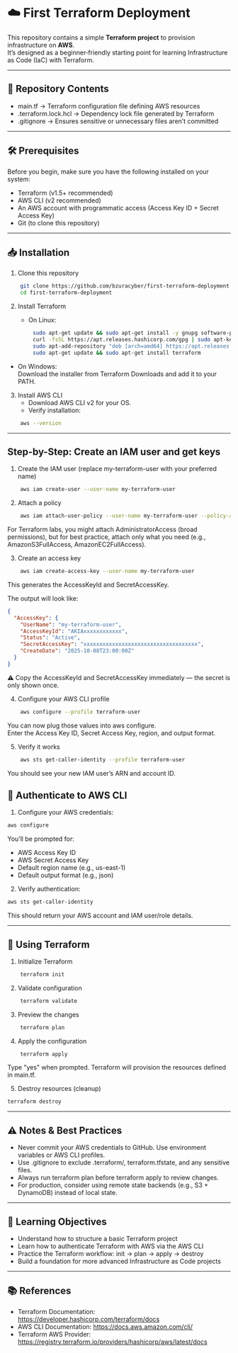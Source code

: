 # ☁️ First Terraform Deployment

This repository contains a simple **Terraform project** to provision infrastructure on **AWS**.  
It’s designed as a beginner‑friendly starting point for learning Infrastructure as Code (IaC) with Terraform.

---

## 📂 Repository Contents
- main.tf → Terraform configuration file defining AWS resources  
- .terraform.lock.hcl → Dependency lock file generated by Terraform  
- .gitignore → Ensures sensitive or unnecessary files aren’t committed  

---

## 🛠️ Prerequisites

Before you begin, make sure you have the following installed on your system:

- Terraform (v1.5+ recommended)  
- AWS CLI (v2 recommended)  
- An AWS account with programmatic access (Access Key ID + Secret Access Key)  
- Git (to clone this repository)

---

## 📥 Installation

1. Clone this repository
```bash    
    git clone https://github.com/bzuracyber/first-terraform-deployment.git  
    cd first-terraform-deployment
```
2. Install Terraform  

   - On Linux:
```bash
        sudo apt-get update && sudo apt-get install -y gnupg software-properties-common curl  
        curl -fsSL https://apt.releases.hashicorp.com/gpg | sudo apt-key add -  
        sudo apt-add-repository "deb [arch=amd64] https://apt.releases.hashicorp.com $(lsb_release -cs) main"  
        sudo apt-get update && sudo apt-get install terraform
```
   - On Windows:  
     Download the installer from Terraform Downloads and add it to your PATH.

3. Install AWS CLI  
   - Download AWS CLI v2 for your OS.  
   - Verify installation:
```bash
    aws --version
```
---

## Step-by-Step: Create an IAM user and get keys

1. Create the IAM user (replace my-terraform-user with your preferred name)
```bash
    aws iam create-user --user-name my-terraform-user
```
2. Attach a policy  
```bash
    aws iam attach-user-policy --user-name my-terraform-user --policy-arn arn:aws:iam::aws:policy/AdministratorAccess
```
For Terraform labs, you might attach AdministratorAccess (broad permissions), but for best practice, attach only what you need (e.g., AmazonS3FullAccess, AmazonEC2FullAccess).

3. Create an access key
```bash
    aws iam create-access-key --user-name my-terraform-user
```
This generates the AccessKeyId and SecretAccessKey.

The output will look like:
```json
{
  "AccessKey": {
    "UserName": "my-terraform-user",
    "AccessKeyId": "AKIAxxxxxxxxxxxx",
    "Status": "Active",
    "SecretAccessKey": "xxxxxxxxxxxxxxxxxxxxxxxxxxxxxxxxxxxx",
    "CreateDate": "2025-10-08T23:00:00Z"
  }
}
```
⚠️ Copy the AccessKeyId and SecretAccessKey immediately — the secret is only shown once.

4. Configure your AWS CLI profile  
```bash
    aws configure --profile terraform-user
```
You can now plug those values into aws configure.  
Enter the Access Key ID, Secret Access Key, region, and output format.

5. Verify it works  
```bash    
    aws sts get-caller-identity --profile terraform-user
```
You should see your new IAM user’s ARN and account ID.


## 🔐 Authenticate to AWS CLI

1. Configure your AWS credentials:
```bash
aws configure
```
You’ll be prompted for:  
- AWS Access Key ID  
- AWS Secret Access Key  
- Default region name (e.g., us-east-1)  
- Default output format (e.g., json)

2. Verify authentication:
```bash
aws sts get-caller-identity
```
This should return your AWS account and IAM user/role details.

---

## 🚀 Using Terraform

1. Initialize Terraform
```bash
    terraform init
```
2. Validate configuration
```bash
    terraform validate
```
3. Preview the changes
```bash
    terraform plan
```
4. Apply the configuration
```bash
    terraform apply
```
Type "yes" when prompted. Terraform will provision the resources defined in main.tf.

5. Destroy resources (cleanup)
```bash
terraform destroy
```
---

## ⚠️ Notes & Best Practices
- Never commit your AWS credentials to GitHub. Use environment variables or AWS CLI profiles.  
- Use .gitignore to exclude .terraform/, terraform.tfstate, and any sensitive files.  
- Always run terraform plan before terraform apply to review changes.  
- For production, consider using remote state backends (e.g., S3 + DynamoDB) instead of local state.

---

## 🎯 Learning Objectives
- Understand how to structure a basic Terraform project  
- Learn how to authenticate Terraform with AWS via the AWS CLI  
- Practice the Terraform workflow: init → plan → apply → destroy  
- Build a foundation for more advanced Infrastructure as Code projects

---

## 📚 References
- Terraform Documentation: https://developer.hashicorp.com/terraform/docs  
- AWS CLI Documentation: https://docs.aws.amazon.com/cli/  
- Terraform AWS Provider: https://registry.terraform.io/providers/hashicorp/aws/latest/docs
```
